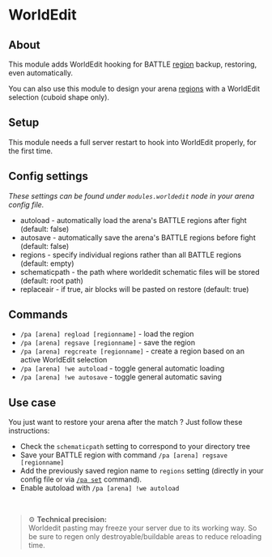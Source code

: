 # WorldEdit

## About

This module adds WorldEdit hooking for BATTLE [region](../regions.md) backup, restoring, even automatically.

You can also use this module to design your arena [regions](../regions.md) with a WorldEdit selection (cuboid shape only).

## Setup

This module needs a full server restart to hook into WorldEdit properly, for the first time.

## Config settings

*These settings can be found under `modules.worldedit` node in your arena config file.*

- autoload - automatically load the arena's BATTLE regions after fight (default: false)
- autosave - automatically save the arena's BATTLE regions before fight (default: false)
- regions - specify individual regions rather than all BATTLE regions (default: empty)
- schematicpath - the path where worldedit schematic files will be stored (default: root path)
- replaceair - if true, air blocks will be pasted on restore (default: true)

## Commands

- `/pa [arena] regload [regionname]` \- load the region
- `/pa [arena] regsave [regionname]` \- save the region
- `/pa [arena] regcreate [regionname]` \- create a region based on an active WorldEdit selection
- `/pa [arena] !we autoload` \- toggle general automatic loading
- `/pa [arena] !we autosave` \- toggle general automatic saving


## Use case

You just want to restore your arena after the match ? Just follow these instructions:
- Check the `schematicpath` setting to correspond to your directory tree
- Save your BATTLE region with command `/pa [arena] regsave [regionname]`
- Add the previously saved region name to `regions` setting (directly in your config file or via 
[`/pa set`](../commands/set.md) command).
- Enable autoload with `/pa [arena] !we autoload`

<br>

> ⚙ **Technical precision:**  
> Worldedit pasting may freeze your server due to its working way. 
> So be sure to regen only destroyable/buildable areas to reduce reloading time.
